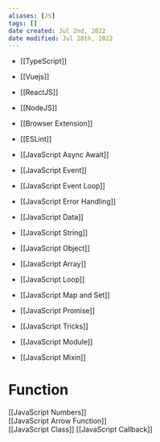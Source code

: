 ```yaml
---
aliases: [JS]
tags: []
date created: Jul 2nd, 2022
date modified: Jul 28th, 2022
---
```

- [[TypeScript]]
- [[Vuejs]]  
- [[ReactJS]]
- [[NodeJS]]  
- [[Browser Extension]]
- [[ESLint]]

- [[JavaScript Async Await]]
- [[JavaScript Event]]
- [[JavaScript Event Loop]]
- [[JavaScript Error Handling]]
- [[JavaScript Data]]  
- [[JavaScript String]]
- [[JavaScript Object]]  
- [[JavaScript Array]]  
- [[JavaScript Loop]]  
- [[JavaScript Map and Set]]
- [[JavaScript Promise]]
- [[JavaScript Tricks]]
- [[JavaScript Module]]
- [[JavaScript Mixin]]

# Function
[[JavaScript Numbers]]  
[[JavaScript Arrow Function]]  
[[JavaScript Class]]
[[JavaScript Callback]]
